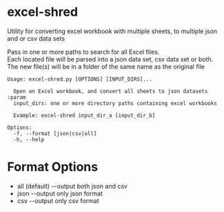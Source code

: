 # excel-shred
Utility for converting excel workbook with multiple sheets, to multiple json and or csv data sets

Pass in one or more paths to search for all Excel files.  
Each located file will be parsed into a json data set, csv data set or both.
The new file(s) will be in a folder of the same name as the original file


```
Usage: excel-shred.py [OPTIONS] [INPUT_DIRS]...

  Open an Excel workbook, and convert all sheets to json datasets :param
  input_dirs: one or more directory paths containing excel workbooks

  Example: excel-shred input_dir_a [input_dir_b]

Options:
  -f, --format [json|csv|all]
  -h, --help
```  

# Format Options

* all (default) --output both json and csv
* json --output only json format
* csv --output only csv format
